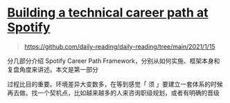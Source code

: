 # [Building a technical career path at Spotify](https://engineering.atspotify.com/2016/02/08/technical-career-path/)

> https://github.com/daily-reading/daily-reading/tree/main/2021/1/15

分几部分介绍 Spotify Career Path Framework，分别从如何实施、框架本身和复盘角度来讲述。本文是第一部分

过程比目的重要。环境差异大变数多，在等到感觉「 须 」要建立一套体系的时候再去做。找一个契机点，比如越来越多的人来咨询职级规划，或者有明确的晋级
